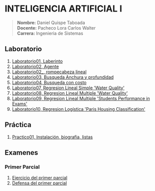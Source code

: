 # INTELIGENCIA ARTIFICIAL I
> **Nombre:** Daniel Quispe Taboada <br>
> **Docente:** Pacheco Lora Carlos Walter <br>
> **Carrera:** Ingenieria de Sistemas
## Laboratorio
1. [Laboratorio01, Laberinto](./Laboratorio/Laboratorio01)
2. [Laboratorio02, Agente](./Laboratorio/Laboratorio02)
2. [Laboratorio02_, rompecabeza lineal](./Laboratorio/Laboratorio02_)
3. [Laboratorio03, Busqueda Anchura y profundidad](./Laboratorio/Laboratorio03)
4. [Laboratorio04, Busqueda con costo](./Laboratorio/Laboratorio04)
7. [Laboratorio07, Regresion Lineal Simple 'Water Quality'](./Laboratorio/Laboratorio07)
8. [Laboratorio08, Regresion Lineal Multiple 'Water Quality'](./Laboratorio/Laboratorio09)
9. [Laboratorio09, Regresion Lineal Multiple 'Students Performance in Exams'](./Laboratorio/Laboratorio09_)
10. [Laboratorio10, Regresion Logística 'Paris Housing Classification'](./Laboratorio/Laboratorio10)
## Práctica
1. [Practico01, Instalación, biografia, listas](./Practicas/Practica01)
## Examenes 
### Primer Parcial
1. [Ejercicio del primer parcial](./Examen/QuispeTaboadaDaniel_1P)
2. [Defensa del primer parcial](./Examen/QuispeTaboadaDaniel_1P_Defensa)
